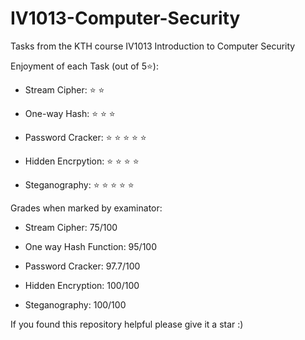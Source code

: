 # IV1013-Computer-Security
Tasks from the KTH course IV1013 Introduction to Computer Security

Enjoyment of each Task (out of 5⭐):

- Stream Cipher: ⭐ ⭐

- One-way Hash:  ⭐ ⭐ ⭐

- Password Cracker: ⭐ ⭐ ⭐ ⭐ ⭐

- Hidden Encrpytion: ⭐ ⭐ ⭐ ⭐

- Steganography: ⭐ ⭐ ⭐ ⭐ ⭐ 


Grades when marked by examinator:

- Stream Cipher: 75/100

- One way Hash Function: 95/100

- Password Cracker: 97.7/100

- Hidden Encryption: 100/100

- Steganography: 100/100




If you found this repository helpful please give it a star :)
